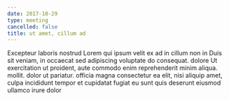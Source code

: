 ```yaml
---
date: 2017-10-29
type: meeting
cancelled: false
title: ut amet, cillum ad
---
```

Excepteur laboris nostrud Lorem qui ipsum velit ex ad in cillum non in Duis sit veniam, in occaecat sed adipiscing voluptate do consequat. dolore Ut exercitation ut proident, aute commodo enim reprehenderit minim aliqua. mollit. dolor ut pariatur. officia magna consectetur ea elit, nisi aliquip amet, culpa incididunt tempor et cupidatat fugiat eu sunt quis deserunt eiusmod ullamco irure dolor